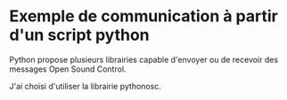 # Exemple de communication à partir d'un script python

Python propose plusieurs librairies capable d'envoyer ou de recevoir des messages Open Sound Control.

J'ai choisi d'utiliser la librairie pythonosc.